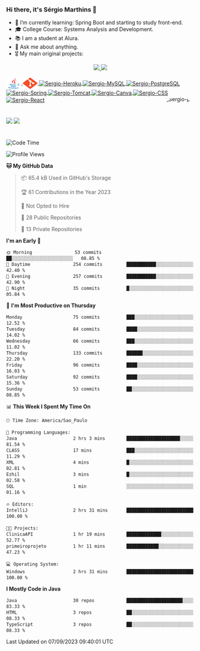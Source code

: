 ### Hi there, it's Sérgio Marthins 👋


- 🌱 I’m currently learning: Spring Boot and starting to study front-end.
- 🎓 College Course: Systems Analysis and Development.
- 📚  I am a student at Alura.
- 💬 Ask me about anything.
- 🎖 My main original projects: 

<div align="center">
  <a href="https://github.com/Almadavic">
  <img height="180em" src="https://github-readme-stats.vercel.app/api?username=Marthiins&show_icons=true&theme=dracula&include_all_commits=true&count_private=true"/>
  <img height="180em" src="https://github-readme-stats.vercel.app/api/top-langs/?username=Marthiins&layout=compact&langs_count=7&theme=dracula"/>
</div>
<div style="display: inline_block"><br>
  <img align="center" alt="Sergio-Java" height="30" width="40" src="https://raw.githubusercontent.com/devicons/devicon/master/icons/java/java-original.svg">
  <img align="center" alt="Sergio-Git" height="30" width="40" src="https://raw.githubusercontent.com/devicons/devicon/master/icons/git/git-original.svg">
  <img align="center" alt="Sergio-Heroku" height="30" width="40" src="https://cdn.jsdelivr.net/gh/devicons/devicon/icons/heroku/heroku-plain-wordmark.svg" />             
  <img align="center" alt="Sergio-MySQL" height="30" width="40" src="https://cdn.jsdelivr.net/gh/devicons/devicon/icons/mysql/mysql-original-wordmark.svg" />
  <img align="center" alt="Sergio-PostgreSQL" height="30" width="40" src="https://cdn.jsdelivr.net/gh/devicons/devicon/icons/postgresql/postgresql-plain-wordmark.svg" />
  <img align="center" alt="Sergio-Spring" height="30" width="40" src="https://cdn.jsdelivr.net/gh/devicons/devicon/icons/spring/spring-original-wordmark.svg" />
  <img align="center" alt="Sergio-Tomcat" height="30" width="40" src="https://cdn.jsdelivr.net/gh/devicons/devicon/icons/tomcat/tomcat-original-wordmark.svg" />
  <img align="center" alt="Sergio-Canva" height="30" width="40" src="https://cdn.jsdelivr.net/gh/devicons/devicon/icons/canva/canva-original.svg" />
  <img align="center" alt="Sergio-CSS" height="30" width="40" src="https://cdn.jsdelivr.net/gh/devicons/devicon/icons/css3/css3-original.svg" />
  <img align="center" alt="Sergio-React" height="30" width="40" src="https://cdn.jsdelivr.net/gh/devicons/devicon/icons/react/react-original.svg" />        
  <img align="right" alt="Sergio-pic" height="150" style="border-radius:50px;" src="https://user-images.githubusercontent.com/47826754/188357708-748fc4f4-5846-47a3-9063-ce04eeefcb8f.png">
</div>

#

<div> 
 <a href = "mailto:sergio.marthiins@gmail.com"><img src="https://img.shields.io/badge/-Gmail-%23333?style=for-the-badge&logo=gmail&logoColor=white" target="_blank"></a>
  <a href="https://www.linkedin.com/in/.........../" target="_blank"><img src="https://img.shields.io/badge/-LinkedIn-%230077B5?style=for-the-badge&logo=linkedin&logoColor=white" target="_blank"></a> 
</div>

#

<!--START_SECTION:waka-->
![Code Time](http://img.shields.io/badge/Code%20Time-47%20hrs%2029%20mins-blue)

![Profile Views](http://img.shields.io/badge/Profile%20Views-0-blue)

**🐱 My GitHub Data** 

> 📦 65.4 kB Used in GitHub's Storage 
 > 
> 🏆 61 Contributions in the Year 2023
 > 
> 🚫 Not Opted to Hire
 > 
> 📜 28 Public Repositories 
 > 
> 🔑 13 Private Repositories 
 > 
**I'm an Early 🐤** 

```text
🌞 Morning                53 commits          ██░░░░░░░░░░░░░░░░░░░░░░░   08.85 % 
🌆 Daytime                254 commits         ███████████░░░░░░░░░░░░░░   42.40 % 
🌃 Evening                257 commits         ███████████░░░░░░░░░░░░░░   42.90 % 
🌙 Night                  35 commits          █░░░░░░░░░░░░░░░░░░░░░░░░   05.84 % 
```
📅 **I'm Most Productive on Thursday** 

```text
Monday                   75 commits          ███░░░░░░░░░░░░░░░░░░░░░░   12.52 % 
Tuesday                  84 commits          ████░░░░░░░░░░░░░░░░░░░░░   14.02 % 
Wednesday                66 commits          ███░░░░░░░░░░░░░░░░░░░░░░   11.02 % 
Thursday                 133 commits         ██████░░░░░░░░░░░░░░░░░░░   22.20 % 
Friday                   96 commits          ████░░░░░░░░░░░░░░░░░░░░░   16.03 % 
Saturday                 92 commits          ████░░░░░░░░░░░░░░░░░░░░░   15.36 % 
Sunday                   53 commits          ██░░░░░░░░░░░░░░░░░░░░░░░   08.85 % 
```


📊 **This Week I Spent My Time On** 

```text
🕑︎ Time Zone: America/Sao_Paulo

💬 Programming Languages: 
Java                     2 hrs 3 mins        ████████████████████░░░░░   81.54 % 
CLASS                    17 mins             ███░░░░░░░░░░░░░░░░░░░░░░   11.29 % 
XML                      4 mins              █░░░░░░░░░░░░░░░░░░░░░░░░   02.81 % 
Ezhil                    3 mins              █░░░░░░░░░░░░░░░░░░░░░░░░   02.58 % 
SQL                      1 min               ░░░░░░░░░░░░░░░░░░░░░░░░░   01.16 % 

🔥 Editors: 
IntelliJ                 2 hrs 31 mins       █████████████████████████   100.00 % 

🐱‍💻 Projects: 
ClinicaAPI               1 hr 19 mins        █████████████░░░░░░░░░░░░   52.77 % 
primeiroprojeto          1 hr 11 mins        ████████████░░░░░░░░░░░░░   47.23 % 

💻 Operating System: 
Windows                  2 hrs 31 mins       █████████████████████████   100.00 % 
```

**I Mostly Code in Java** 

```text
Java                     30 repos            █████████████████████░░░░   83.33 % 
HTML                     3 repos             ██░░░░░░░░░░░░░░░░░░░░░░░   08.33 % 
TypeScript               3 repos             ██░░░░░░░░░░░░░░░░░░░░░░░   08.33 % 
```




 Last Updated on 07/09/2023 09:40:01 UTC
<!--END_SECTION:waka-->

